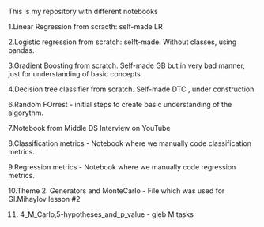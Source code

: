 
This is my repository with different notebooks


1.Linear Regression from scracth: self-made LR


2.Logistic regression from scratch: selft-made. Without classes, using pandas.


3.Gradient Boosting from scratch. Self-made GB but in very bad manner, just for understanding of basic concepts



4.Decision tree classifier from scratch. Self-made DTC , under construction.


6.Random FOrrest - initial steps to create basic understanding of the algorythm.

7.Notebook from Middle DS Interview on YouTube

8.Classification metrics - Notebook where we manually code classification metrics.

9.Regression metrics - Notebook where we manually code regression metrics.


10.Theme 2. Generators and MonteCarlo - File which was used for Gl.Mihaylov lesson #2


11. 4_M_Carlo,5-hypotheses_and_p_value - gleb M tasks

